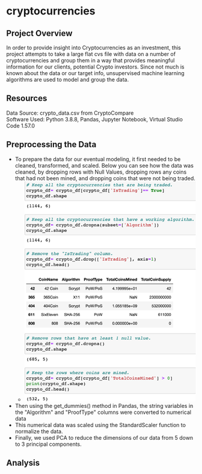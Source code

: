 # cryptocurrencies
## Project Overview
In order to provide insight into Cryptocurrencies as an investment, this project attempts to take a large flat cvs file with data on a number of cryptocurrencies and group them in a way that provides meaningful information for our clients, potential Crypto investors. Since not much is known about the data or our target info, unsupervised machine learning algorithms are used to model and group the data. 

## Resources
Data Source: crypto_data.csv from CryptoCompare  
Software Used: Python 3.8.8, Pandas, Jupyter Notebook, Virtual Studio Code 1.57.0

## Preprocessing the Data
* To prepare the data for our eventual modeling, it first needed to be cleaned, transformed, and scaled. Below you can see how the data was cleaned, by dropping rows with Null Values, dropping rows any coins that had not been mined, and dropping coins that were not being traded.
    * <img src= "Resources/Images/preprocessing.png">  
* Then using the get_dummies() method in Pandas, the string variables in the "Algorithm" and "ProofType" columns were converted to numerical data
* This numerical data was scaled using the StandardScaler function to normalize the data.  
* Finally, we used PCA to reduce the dimensions of our data from 5 down to 3 principal components.

## Analysis



